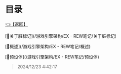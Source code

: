 # 目录  


[👈【返回】](/--Catalog--/游戏引擎架构/--Catalog--游戏引擎架构)  


[📜关于脏标记](/游戏引擎架构/EX - REW笔记/关于脏标记)  

[📜概述](/游戏引擎架构/EX - REW笔记/概述)  

[📜预设体](/游戏引擎架构/EX - REW笔记/预设体)  







> 2024/12/23 4:42:17
